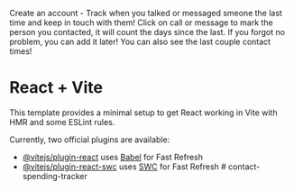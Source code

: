 Create an account - Track when you talked or messaged smeone the last time and keep in touch with them!
Click on call or message to mark the person you contacted, it will count the days since the last.
If you forgot no problem, you can add it later!
You can also see the last couple contact times!

# React + Vite

This template provides a minimal setup to get React working in Vite with HMR and some ESLint rules.

Currently, two official plugins are available:

- [@vitejs/plugin-react](https://github.com/vitejs/vite-plugin-react/blob/main/packages/plugin-react/README.md) uses [Babel](https://babeljs.io/) for Fast Refresh
- [@vitejs/plugin-react-swc](https://github.com/vitejs/vite-plugin-react-swc) uses [SWC](https://swc.rs/) for Fast Refresh
#   c o n t a c t - s p e n d i n g - t r a c k e r 
 
 

